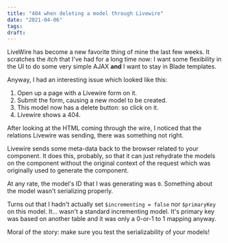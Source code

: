 ```yaml
---
title: "404 when deleting a model through Livewire"
date: "2021-04-06"
tags:
draft: 
---
```


LiveWire has become a new favorite thing of mine the last few weeks. It scratches the *itch* that I've had for a long time now: I want some flexibility in the UI to do some very simple AJAX **and** I want to stay in Blade templates.

Anyway, I had an interesting issue which looked like this:

1. Open up a page with a Livewire form on it.
2. Submit the form, causing a new model to be created.
3. This model now has a delete button: so click on it.
4. Livewire shows a 404.

After looking at the HTML coming through the wire, I noticed that the relations Livewire was sending, there was something not right.

Livewire sends some meta-data back to the browser related to your component. It does this, probably, so that it can just rehydrate the models on the component without the original context of the request which was originally used to generate the component.

At any rate, the model's ID that I was generating was `0`. Something about the model wasn't serializing properly.

Turns out that I hadn't actually set `$incrementing = false` nor `$primaryKey` on this model. It... wasn't a standard incrementing model. It's primary key was based on another table and it was only a 0-or-1 to 1 mapping anyway.

Moral of the story: make sure you test the serializability of your models!
